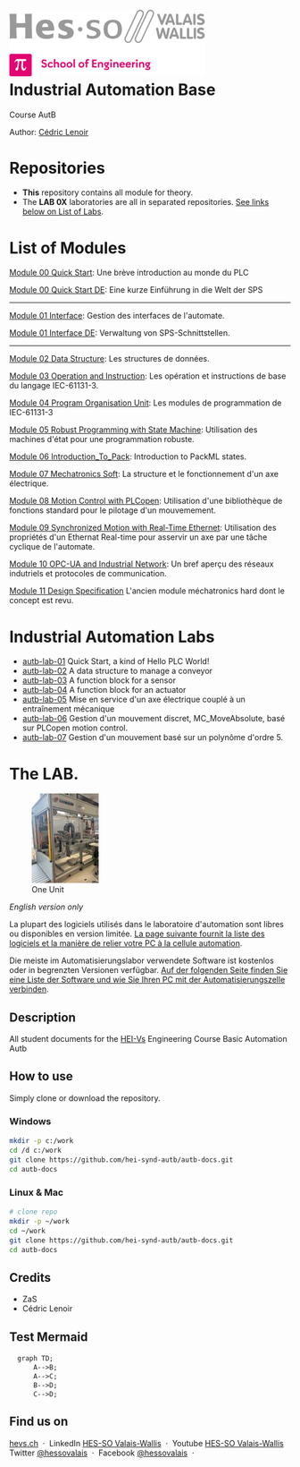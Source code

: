 <h1 align="left">
  <br>
  <img src="./img/hei-en.png" alt="HEI-Vs Logo" width="350">
  <br>
  Industrial Automation Base
  <br>
</h1>

Course AutB

Author: [Cédric Lenoir](mailto:cedric.lenoir@hevs.ch)

# Repositories
- **This** repository contains all module for theory.
- The **LAB 0X** laboratories are all in separated repositories. [See links below on List of Labs](#industrial-automation-labs).

# List of Modules
[Module 00 Quick Start](./AutB_MOD_00_Quick_Start/README.md): Une brève introduction au monde du PLC

[Module 00 Quick Start DE](./AutB_MOD_00_Quick_Start/README_DE.md): Eine kurze Einführung in die Welt der SPS

---

[Module 01 Interface](./AutB_MOD_01_Interface/README.md): Gestion des interfaces de l'automate.

[Module 01 Interface DE](./AutB_MOD_01_Interface/README_DE.md): Verwaltung von SPS-Schnittstellen.

---

[Module 02 Data Structure](./AutB_MOD_02_Data_Structure/README.md): Les structures de données.

[Module 03 Operation and Instruction](./AutB_MOD_03_Operation_And_Instruction/README.md): Les opération et instructions de base du langage IEC-61131-3.

[Module 04 Program Organisation Unit](./AutB_MOD_04_Program_Organisation_Unit/README.md): Les modules de programmation de IEC-61131-3

[Module 05 Robust Programming with State Machine](./AutB_MOD_05_Robust_Programming_With_State_Machine/README.md): Utilisation des machines d'état pour une programmation robuste.

[Module 06 Introduction_To_Pack](./AutB_MOD_06_Introduction_To_Pack/README.md): Introduction to PackML states.

[Module 07 Mechatronics Soft](./AutB_MOD_07_Mechatronics_Soft/README.md): La structure et le fonctionnement d'un axe électrique.

[Module 08 Motion Control with PLCopen](./AutB_MOD_08_Motion_Control_With_PLCopen/README.md): Utilisation d'une bibliothèque de fonctions standard pour le pilotage d'un mouvemement.

[Module 09 Synchronized Motion with Real-Time Ethernet](./AutB_MOD_09_Synchronized_Motion_With_Real_Time_Ethernet/README.md): Utilisation des propriétés d'un Ethernat Real-time pour asservir un axe par une tâche cyclique de l'automate.

[Module 10 OPC-UA and Industrial Network](./AutB_MOD_10_OPC_UA/README.md): Un bref aperçu des réseaux indutriels et protocoles de communication.

[Module 11 Design Specification](./AutB_MOD_11_Design_Specification/README.md) L'ancien module méchatronics hard dont le concept est revu.

# Industrial Automation Labs

- [autb-lab-01](https://github.com/hei-synd-autb/autb-lab-01) Quick Start, a kind of Hello PLC World!
- [autb-lab-02](https://github.com/hei-synd-autb/autb-lab-02) A data structure to manage a conveyor
- [autb-lab-03](https://github.com/hei-synd-autb/autb-lab-03) A function block for a sensor
- [autb-lab-04](https://github.com/hei-synd-autb/autb-lab-04) A function block for an actuator
- [autb-lab-05](https://github.com/hei-synd-autb/autb-lab-05) Mise en service d'un axe électrique couplé à un entraînement mécanique
- [autb-lab-06](https://github.com/hei-synd-autb/autb-lab-06) Gestion d'un mouvement discret, MC_MoveAbsolute, basé sur PLCopen motion control.
- [autb-lab-07](https://github.com/hei-synd-autb/autb-lab-07) Gestion d'un mouvement basé sur un polynôme d'ordre 5.

# The LAB.
<figure>
    <img src="./img/OneUnit.jpg"
         alt="Image Lost One Unit">
    <figcaption>One Unit</figcaption>
</figure>

*English version only*

La plupart des logiciels utilisés dans le laboratoire d'automation sont libres ou disponibles en version limitée.
[La page suivante fournit la liste des logiciels et la manière de relier votre PC à la cellule automation](./AutB_LAB/readme.md).

Die meiste im Automatisierungslabor verwendete Software ist kostenlos oder in begrenzten Versionen verfügbar.
[Auf der folgenden Seite finden Sie eine Liste der Software und wie Sie Ihren PC mit der Automatisierungszelle verbinden](./AutB_LAB/readme.md).

## Description

All student documents for the [HEI-Vs](https://hevs.ch/synd) Engineering Course Basic Automation Autb

## How to use

Simply clone or download the repository.

### Windows

  ```bash
  mkdir -p c:/work
  cd /d c:/work
  git clone https://github.com/hei-synd-autb/autb-docs.git
  cd autb-docs
  ```

### Linux & Mac

  ```bash
  # clone repo
  mkdir -p ~/work
  cd ~/work
  git clone https://github.com/hei-synd-autb/autb-docs.git
  cd autb-docs
  ```

## Credits

* ZaS
* Cédric Lenoir

## Test Mermaid
```mermaid
  graph TD;
      A-->B;
      A-->C;
      B-->D;
      C-->D;
```

## Find us on

[hevs.ch](https://www.hevs.ch) &nbsp;&middot;&nbsp;
LinkedIn [HES-SO Valais-Wallis](https://www.linkedin.com/groups/104343/) &nbsp;&middot;&nbsp;
Youtube [HES-SO Valais-Wallis](https://www.youtube.com/user/HESSOVS)
Twitter [@hessovalais](https://twitter.com/hessovalais) &nbsp;&middot;&nbsp;
Facebook [@hessovalais](https://www.facebook.com/hessovalais) &nbsp;&middot;&nbsp;
